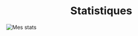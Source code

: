 <h1 align="center">Statistiques</h1>

![Mes stats](https://github-readme-stats.vercel.app/api?username=toomanylog)

